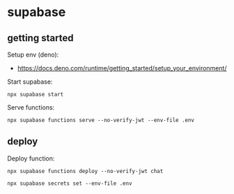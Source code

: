 # supabase

## getting started

Setup env (deno):

- https://docs.deno.com/runtime/getting_started/setup_your_environment/

Start supabase:

```shell
npx supabase start
```

Serve functions:

```shell
npx supabase functions serve --no-verify-jwt --env-file .env
```

## deploy

Deploy function:

```shell
npx supabase functions deploy --no-verify-jwt chat
```

```shell
npx supabase secrets set --env-file .env
```
